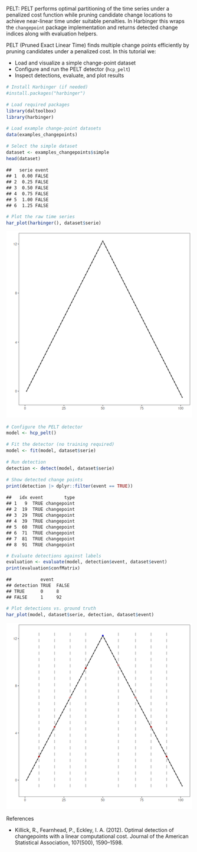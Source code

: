 PELT: PELT performs optimal partitioning of the time series under a penalized cost function while pruning candidate change locations to achieve near-linear time under suitable penalties. In Harbinger this wraps the `changepoint` package implementation and returns detected change indices along with evaluation helpers.

PELT (Pruned Exact Linear Time) finds multiple change points efficiently by pruning candidates under a penalized cost. In this tutorial we:

- Load and visualize a simple change-point dataset
- Configure and run the PELT detector (`hcp_pelt`)
- Inspect detections, evaluate, and plot results


``` r
# Install Harbinger (if needed)
#install.packages("harbinger")
```


``` r
# Load required packages
library(daltoolbox)
library(harbinger) 
```


``` r
# Load example change-point datasets
data(examples_changepoints)
```


``` r
# Select the simple dataset
dataset <- examples_changepoints$simple
head(dataset)
```

```
##   serie event
## 1  0.00 FALSE
## 2  0.25 FALSE
## 3  0.50 FALSE
## 4  0.75 FALSE
## 5  1.00 FALSE
## 6  1.25 FALSE
```


``` r
# Plot the raw time series
har_plot(harbinger(), dataset$serie)
```

![plot of chunk unnamed-chunk-5](fig/hcp_pelt/unnamed-chunk-5-1.png)


``` r
# Configure the PELT detector
model <- hcp_pelt()
```


``` r
# Fit the detector (no training required)
model <- fit(model, dataset$serie)
```


``` r
# Run detection
detection <- detect(model, dataset$serie)
```


``` r
# Show detected change points
print(detection |> dplyr::filter(event == TRUE))
```

```
##   idx event        type
## 1   9  TRUE changepoint
## 2  19  TRUE changepoint
## 3  29  TRUE changepoint
## 4  39  TRUE changepoint
## 5  60  TRUE changepoint
## 6  71  TRUE changepoint
## 7  81  TRUE changepoint
## 8  91  TRUE changepoint
```


``` r
# Evaluate detections against labels
evaluation <- evaluate(model, detection$event, dataset$event)
print(evaluation$confMatrix)
```

```
##           event      
## detection TRUE  FALSE
## TRUE      0     8    
## FALSE     1     92
```


``` r
# Plot detections vs. ground truth
har_plot(model, dataset$serie, detection, dataset$event)
```

![plot of chunk unnamed-chunk-11](fig/hcp_pelt/unnamed-chunk-11-1.png)

References 
- Killick, R., Fearnhead, P., Eckley, I. A. (2012). Optimal detection of changepoints with a linear computational cost. Journal of the American Statistical Association, 107(500), 1590–1598.
